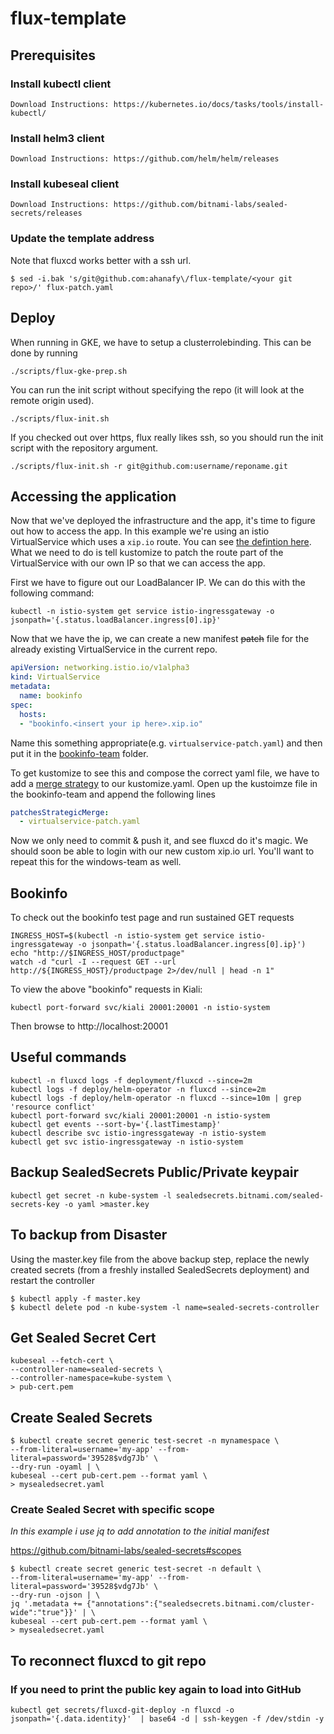 # flux-template

## **Prerequisites**
### **Install kubectl client**

```
Download Instructions: https://kubernetes.io/docs/tasks/tools/install-kubectl/
```

### **Install helm3 client**

```
Download Instructions: https://github.com/helm/helm/releases
```

### **Install kubeseal client**

```
Download Instructions: https://github.com/bitnami-labs/sealed-secrets/releases
```

### **Update the template address**

Note that fluxcd works better with a ssh url.
```
$ sed -i.bak 's/git@github.com:ahanafy\/flux-template/<your git repo>/' flux-patch.yaml
```

## **Deploy**

When running in GKE, we have to setup a clusterrolebinding. This can be done by running
```
./scripts/flux-gke-prep.sh
```

You can run the init script without specifying the repo (it will look at the remote origin used). 
```
./scripts/flux-init.sh
```

If you checked out over https, flux really likes ssh, so you should run the init script with the repository argument.
```
./scripts/flux-init.sh -r git@github.com:username/reponame.git
```

## **Accessing the application**

Now that we've deployed the infrastructure and the app, it's time to figure out how to access the app. In this example we're using an istio VirtualService which uses a `xip.io` route. You can see [the defintion here](https://github.com/ahanafy/bookinfo-kustomize/blob/master/bookinfo/networking/virtualservice.yaml#L7). What we need to do is tell kustomize to patch the route part of the VirtualService with our own IP so that we can access the app.

First we have to figure out our LoadBalancer IP. We can do this with the following command:
```
kubectl -n istio-system get service istio-ingressgateway -o jsonpath='{.status.loadBalancer.ingress[0].ip}'
```

Now that we have the ip, we can create a new manifest ~~patch~~ file for the already existing VirtualService in the current repo.
```yaml
apiVersion: networking.istio.io/v1alpha3
kind: VirtualService
metadata:
  name: bookinfo
spec:
  hosts:
  - "bookinfo.<insert your ip here>.xip.io"
```

Name this something appropriate(e.g. `virtualservice-patch.yaml`) and then put it in the [bookinfo-team](https://github.com/ahanafy/flux-template/tree/master/bookinfo-team) folder. 

To get kustomize to see this and compose the correct yaml file, we have to add a [merge strategy](https://github.com/kubernetes/community/blob/master/contributors/devel/sig-api-machinery/strategic-merge-patch.md) to our kustomize.yaml. Open up the kustoimze file in the bookinfo-team and append the following lines
```yaml
patchesStrategicMerge:
  - virtualservice-patch.yaml
```

Now we only need to commit & push it, and see fluxcd do it's magic. We should soon be able to login with our new custom xip.io url. You'll want to repeat this for the windows-team as well.

## **Bookinfo**

To check out the bookinfo test page and run sustained GET requests

```
INGRESS_HOST=$(kubectl -n istio-system get service istio-ingressgateway -o jsonpath='{.status.loadBalancer.ingress[0].ip}')
echo "http://$INGRESS_HOST/productpage"
watch -d "curl -I --request GET --url http://${INGRESS_HOST}/productpage 2>/dev/null | head -n 1"
```

To view the above "bookinfo" requests in Kiali:
```
kubectl port-forward svc/kiali 20001:20001 -n istio-system
```
Then browse to http://localhost:20001

## **Useful commands**
```
kubectl -n fluxcd logs -f deployment/fluxcd --since=2m
kubectl logs -f deploy/helm-operator -n fluxcd --since=2m
kubectl logs -f deploy/helm-operator -n fluxcd --since=10m | grep 'resource conflict'
kubectl port-forward svc/kiali 20001:20001 -n istio-system
kubectl get events --sort-by='{.lastTimestamp}'
kubectl describe svc istio-ingressgateway -n istio-system
kubectl get svc istio-ingressgateway -n istio-system
```

## **Backup SealedSecrets Public/Private keypair**
```
kubectl get secret -n kube-system -l sealedsecrets.bitnami.com/sealed-secrets-key -o yaml >master.key
```

## **To backup from Disaster**

Using the master.key file from the above backup step, replace the newly created secrets (from a freshly installed SealedSecrets deployment) and restart the controller

```
$ kubectl apply -f master.key
$ kubectl delete pod -n kube-system -l name=sealed-secrets-controller
```

## **Get Sealed Secret Cert**
```
kubeseal --fetch-cert \
--controller-name=sealed-secrets \
--controller-namespace=kube-system \
> pub-cert.pem
```

## **Create Sealed Secrets**
```
$ kubectl create secret generic test-secret -n mynamespace \
--from-literal=username='my-app' --from-literal=password='39528$vdg7Jb' \
--dry-run -oyaml | \
kubeseal --cert pub-cert.pem --format yaml \
> mysealedsecret.yaml
```

### **Create Sealed Secret with specific scope**
_In this example i use jq to add annotation to the initial manifest_

https://github.com/bitnami-labs/sealed-secrets#scopes

```
$ kubectl create secret generic test-secret -n default \
--from-literal=username='my-app' --from-literal=password='39528$vdg7Jb' \
--dry-run -ojson | \
jq '.metadata += {"annotations":{"sealedsecrets.bitnami.com/cluster-wide":"true"}}' | \
kubeseal --cert pub-cert.pem --format yaml \
> mysealedsecret.yaml
```

## To reconnect fluxcd to git repo

### If you need to print the public key again to load into GitHub
```
kubectl get secrets/fluxcd-git-deploy -n fluxcd -o jsonpath='{.data.identity}'  | base64 -d | ssh-keygen -f /dev/stdin -y
```
